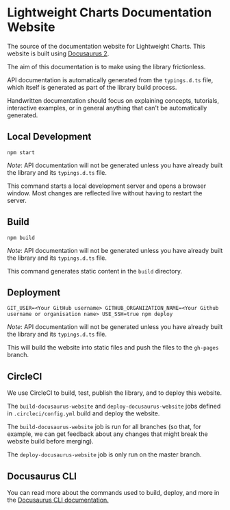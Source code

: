 # Lightweight Charts Documentation Website

The source of the documentation website for Lightweight Charts. This website is built using [Docusaurus 2](https://v2.docusaurus.io/).

The aim of this documentation is to make using the library frictionless.

API documentation is automatically generated from the `typings.d.ts` file, which itself is generated as part of the library build process.

Handwritten documentation should focus on explaining concepts, tutorials, interactive examples, or in general anything that can't be automatically generated.

## Local Development

```console
npm start
```

_Note_: API documentation will not be generated unless you have already built the library and its `typings.d.ts` file.

This command starts a local development server and opens a browser window. Most changes are reflected live without having to restart the server.

## Build

```console
npm build
```

_Note_: API documentation will not be generated unless you have already built the library and its `typings.d.ts` file.

This command generates static content in the `build` directory.

## Deployment

```console
GIT_USER=<Your GitHub username> GITHUB_ORGANIZATION_NAME=<Your Github username or organisation name> USE_SSH=true npm deploy
```

_Note_: API documentation will not be generated unless you have already built the library and its `typings.d.ts` file.

This will build the website into static files and push the files to the `gh-pages` branch.

## CircleCI

We use CircleCI to build, test, publish the library, and to deploy this website.

The `build-docusaurus-website` and `deploy-docusaurus-website` jobs defined in `.circleci/config.yml` build and deploy the website.

The `build-docusaurus-website` job is run for all branches (so that, for example, we can get feedback about any changes that might break the website build before merging).

The `deploy-docusaurus-website` job is only run on the master branch.

## Docusaurus CLI

You can read more about the commands used to build, deploy, and more in the [Docusaurus CLI documentation.](https://docusaurus.io/docs/cli)
